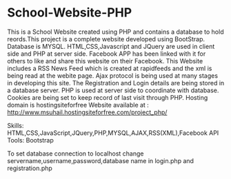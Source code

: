 School-Website-PHP
==================

This is a School Website created using PHP and contains a database to hold reords.This project is a complete website developed using BootStrap. Database is MYSQL. HTML,CSS,Javascript and JQuery are used in client side and PHP at server side. Facebook APP has been linked with it for others to like and share this website on their Facebook.
This Website includes a RSS News Feed which is created at rapidfeeds and the xml is being read at the webite page.
Ajax protocol is being used at many stages in developing this site. The Registration and Login details are being stored in a database server.
PHP is used at server side to coordinate with database. Cookies are being set to keep record of last visit through PHP.
Hosting domain is hostingsiteforfree
Website available at : http://www.msuhail.hostingsiteforfree.com/project_php/

Skills: HTML,CSS,JavaScript,JQuery,PHP,MYSQL,AJAX,RSS(XML),Facebook API
Tools: Bootstrap

To set database connection to localhost
change servername,username,password,database name in login.php and registration.php


